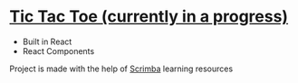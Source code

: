 # [Tic Tac Toe (currently in a progress)](https://frontendella-tic-tac-toe.netlify.app)

- Built in React
- React Components

Project is made with the help of [Scrimba](https://scrimba.com/allcourses) learning resources
